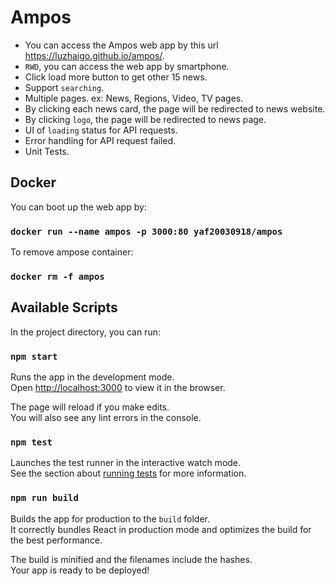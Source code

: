 # Ampos

- You can access the Ampos web app by this url https://luzhaigo.github.io/ampos/.
- `RWD`, you can access the web app by smartphone.
- Click load more button to get other 15 news.
- Support `searching`.
- Multiple pages. ex: News, Regions, Video, TV pages.
- By clicking each news card, the page will be redirected to news website.
- By clicking `logo`, the page will be redirected to news page.
- UI of `loading` status for API requests.
- Error handling for API request failed.
- Unit Tests.

## Docker

You can boot up the web app by:

### `docker run --name ampos -p 3000:80 yaf20030918/ampos`

To remove ampose container:

### `docker rm -f ampos`

## Available Scripts

In the project directory, you can run:

### `npm start`

Runs the app in the development mode.<br>
Open [http://localhost:3000](http://localhost:3000) to view it in the browser.

The page will reload if you make edits.<br>
You will also see any lint errors in the console.

### `npm test`

Launches the test runner in the interactive watch mode.<br>
See the section about [running tests](https://facebook.github.io/create-react-app/docs/running-tests) for more information.

### `npm run build`

Builds the app for production to the `build` folder.<br>
It correctly bundles React in production mode and optimizes the build for the best performance.

The build is minified and the filenames include the hashes.<br>
Your app is ready to be deployed!